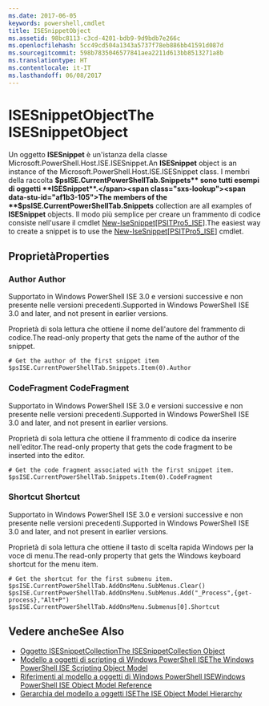 ```yaml
---
ms.date: 2017-06-05
keywords: powershell,cmdlet
title: ISESnippetObject
ms.assetid: 98bc8113-c3cd-4201-bdb9-9d9bdb7e266c
ms.openlocfilehash: 5cc49cd504a1343a5737f78eb886bb41591d087d
ms.sourcegitcommit: 598b7835046577841aea2211d613bb8513271a8b
ms.translationtype: HT
ms.contentlocale: it-IT
ms.lasthandoff: 06/08/2017
---
```

# <a name="the-isesnippetobject"></a><span data-ttu-id="af1b3-103">ISESnippetObject</span><span class="sxs-lookup"><span data-stu-id="af1b3-103">The ISESnippetObject</span></span>
  <span data-ttu-id="af1b3-104">Un oggetto **ISESnippet** è un'istanza della classe Microsoft.PowerShell.Host.ISE.ISESnippet.</span><span class="sxs-lookup"><span data-stu-id="af1b3-104">An **ISESnippet** object is an instance of the Microsoft.PowerShell.Host.ISE.ISESnippet class.</span></span> <span data-ttu-id="af1b3-105">I membri della raccolta **$psISE.CurrentPowerShellTab.Snippets** sono tutti esempi di oggetti **ISESnippet**.</span><span class="sxs-lookup"><span data-stu-id="af1b3-105">The members of the **$psISE.CurrentPowerShellTab.Snippets** collection are all examples of **ISESnippet** objects.</span></span> <span data-ttu-id="af1b3-106">Il modo più semplice per creare un frammento di codice consiste nell'usare il cmdlet [New-IseSnippet&#91;PSITPro5_ISE&#93;](https://technet.microsoft.com/en-us/library/0a6339a3-2683-4a8e-8929-90ad9a95c3e0).</span><span class="sxs-lookup"><span data-stu-id="af1b3-106">The easiest way to create a snippet is to use the [New-IseSnippet&#91;PSITPro5_ISE&#93;](https://technet.microsoft.com/en-us/library/0a6339a3-2683-4a8e-8929-90ad9a95c3e0) cmdlet.</span></span>

## <a name="properties"></a><span data-ttu-id="af1b3-107">Proprietà</span><span class="sxs-lookup"><span data-stu-id="af1b3-107">Properties</span></span>

###  <span data-ttu-id="af1b3-108"><a name="DisplayName"></a> Author</span><span class="sxs-lookup"><span data-stu-id="af1b3-108"><a name="DisplayName"></a> Author</span></span>
  <span data-ttu-id="af1b3-109">Supportato in Windows PowerShell ISE 3.0 e versioni successive e non presente nelle versioni precedenti.</span><span class="sxs-lookup"><span data-stu-id="af1b3-109">Supported in Windows PowerShell ISE 3.0 and later, and not present in earlier versions.</span></span> 

 <span data-ttu-id="af1b3-110">Proprietà di sola lettura che ottiene il nome dell'autore del frammento di codice.</span><span class="sxs-lookup"><span data-stu-id="af1b3-110">The read-only property that gets the name of the author of the snippet.</span></span>

```
# Get the author of the first snippet item
$psISE.CurrentPowerShellTab.Snippets.Item(0).Author

```

###  <span data-ttu-id="af1b3-111"><a name="Action"></a> CodeFragment</span><span class="sxs-lookup"><span data-stu-id="af1b3-111"><a name="Action"></a> CodeFragment</span></span>
  <span data-ttu-id="af1b3-112">Supportato in Windows PowerShell ISE 3.0 e versioni successive e non presente nelle versioni precedenti.</span><span class="sxs-lookup"><span data-stu-id="af1b3-112">Supported in Windows PowerShell ISE 3.0 and later, and not present in earlier versions.</span></span> 

 <span data-ttu-id="af1b3-113">Proprietà di sola lettura che ottiene il frammento di codice da inserire nell'editor.</span><span class="sxs-lookup"><span data-stu-id="af1b3-113">The read-only property that gets the code fragment to be inserted into the editor.</span></span>

```
# Get the code fragment associated with the first snippet item.
$psISE.CurrentPowerShellTab.Snippets.Item(0).CodeFragment

```

###  <span data-ttu-id="af1b3-114"><a name="Shortcut"></a> Shortcut</span><span class="sxs-lookup"><span data-stu-id="af1b3-114"><a name="Shortcut"></a> Shortcut</span></span>
  <span data-ttu-id="af1b3-115">Supportato in Windows PowerShell ISE 3.0 e versioni successive e non presente nelle versioni precedenti.</span><span class="sxs-lookup"><span data-stu-id="af1b3-115">Supported in Windows PowerShell ISE 3.0 and later, and not present in earlier versions.</span></span> 

 <span data-ttu-id="af1b3-116">Proprietà di sola lettura che ottiene il tasto di scelta rapida Windows per la voce di menu.</span><span class="sxs-lookup"><span data-stu-id="af1b3-116">The read-only property that gets the Windows keyboard shortcut for the menu item.</span></span>

```
# Get the shortcut for the first submenu item.
$psISE.CurrentPowerShellTab.AddOnsMenu.SubMenus.Clear()
$psISE.CurrentPowerShellTab.AddOnsMenu.SubMenus.Add("_Process",{get-process},"Alt+P")
$psISE.CurrentPowerShellTab.AddOnsMenu.Submenus[0].Shortcut
```

## <a name="see-also"></a><span data-ttu-id="af1b3-117">Vedere anche</span><span class="sxs-lookup"><span data-stu-id="af1b3-117">See Also</span></span>
- [<span data-ttu-id="af1b3-118">Oggetto ISESnippetCollection</span><span class="sxs-lookup"><span data-stu-id="af1b3-118">The ISESnippetCollection Object</span></span>](The-ISESnippetCollection-Object.md) 
- [<span data-ttu-id="af1b3-119">Modello a oggetti di scripting di Windows PowerShell ISE</span><span class="sxs-lookup"><span data-stu-id="af1b3-119">The Windows PowerShell ISE Scripting Object Model</span></span>](The-Windows-PowerShell-ISE-Scripting-Object-Model.md) 
- [<span data-ttu-id="af1b3-120">Riferimenti al modello a oggetti di Windows PowerShell ISE</span><span class="sxs-lookup"><span data-stu-id="af1b3-120">Windows PowerShell ISE Object Model Reference</span></span>](Windows-PowerShell-ISE-Object-Model-Reference.md) 
- [<span data-ttu-id="af1b3-121">Gerarchia del modello a oggetti ISE</span><span class="sxs-lookup"><span data-stu-id="af1b3-121">The ISE Object Model Hierarchy</span></span>](The-ISE-Object-Model-Hierarchy.md)

  
